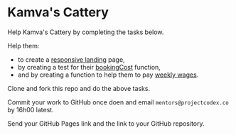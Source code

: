# Kamva's Cattery

Help Kamva's Cattery by completing the tasks below.

Help them:

* to create a [responsive landing](./responsive_landing) page,
* by creating a test for their [bookingCost](./bookings_cost) function,
* and by creating a function to help them to pay [weekly wages](./weekly_wages).

Clone and fork this repo and do the above tasks.

Commit your work to GitHub once doen and email `mentors@projectcodex.co` by 16h00 latest.

Send your GitHub Pages link and the link to your GitHub repository.
